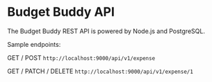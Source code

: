 # Budget Buddy API

The Budget Buddy REST API is powered by Node.js and PostgreSQL.

Sample endpoints:

GET / POST
`http://localhost:9000/api/v1/expense`

GET / PATCH / DELETE
`http://localhost:9000/api/v1/expense/1`
